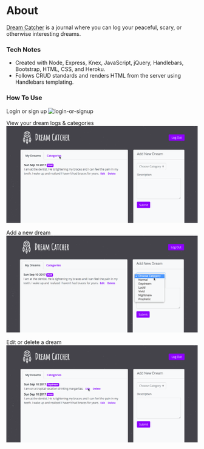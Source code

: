# About
[Dream Catcher](https://desolate-coast-86563.herokuapp.com/) is a journal where you can log your peaceful, scary, or otherwise interesting dreams.

### Tech Notes
* Created with Node, Express, Knex, JavaScript, jQuery, Handlebars, Bootstrap, HTML, CSS, and Heroku.
* Follows CRUD standards and renders HTML from the server using Handlebars templating.

### How To Use
Login or sign up
![login-or-signup](/demo/login.ig)

View your dream logs & categories
![view-dreams-and-categories](/demo/categories.gif)

Add a new dream
![new-dream](/demo/new-dream.gif)

Edit or delete a dream
![edit-dream](/demo/edit-dream.gif)
